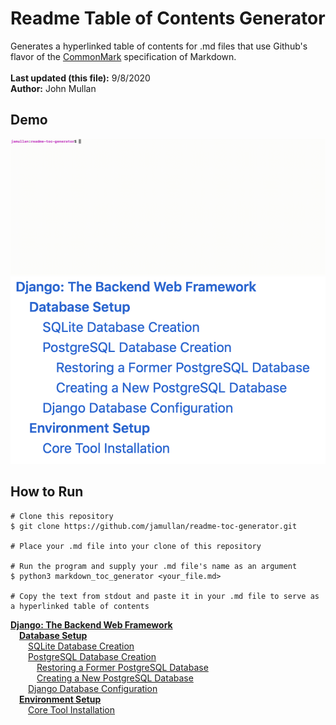 # Readme Table of Contents Generator
Generates a hyperlinked table of contents for .md files that use Github's flavor of the [CommonMark](<https://commonmark.org>) specification of Markdown.<br /><br />
**Last updated (this file):** 9/8/2020<br />
**Author:** John Mullan<br />

## Demo
![Generating TOC from a .md file](demo_files/TOCGenV3.gif)
![Rendered TOC](demo_files/TOCRendered.png)

## How to Run
```
# Clone this repository
$ git clone https://github.com/jamullan/readme-toc-generator.git

# Place your .md file into your clone of this repository

# Run the program and supply your .md file's name as an argument
$ python3 markdown_toc_generator <your_file.md>

# Copy the text from stdout and paste it in your .md file to serve as a hyperlinked table of contents
```

[**Django: The Backend Web Framework**](<#**Django-The-Backend-Web-Framework**>)<br />
&emsp;[**Database Setup**](<#**Database-Setup**>)<br />
&emsp;&emsp;[SQLite Database Creation](<#SQLite-Database-Creation>)<br />
&emsp;&emsp;[PostgreSQL Database Creation](<#PostgreSQL-Database-Creation>)<br />
&emsp;&emsp;&emsp;[Restoring a Former PostgreSQL Database](<#Restoring-a-Former-PostgreSQL-Database>)<br />
&emsp;&emsp;&emsp;[Creating a New PostgreSQL Database](<#Creating-a-New-PostgreSQL-Database>)<br />
&emsp;&emsp;[Django Database Configuration](<#Django-Database-Configuration>)<br />
&emsp;[**Environment Setup**](<#**Environment-Setup**>)<br />
&emsp;&emsp;[Core Tool Installation](<#Core-Tool-Installation>)<br />
